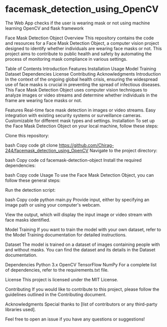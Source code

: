 # facemask_detection_using_OpenCV
The Web App checks if the user is wearing mask or not using machine learning OpenCV and flask framework

Face Mask Detection Object
Overview
This repository contains the code and resources for a Face Mask Detection Object, a computer vision project designed to identify whether individuals are wearing face masks or not. This project aims to contribute to public health and safety by automating the process of monitoring mask compliance in various settings.

Table of Contents
Introduction
Features
Installation
Usage
Model Training
Dataset
Dependencies
License
Contributing
Acknowledgments
Introduction
In the context of the ongoing global health crisis, ensuring the widespread use of face masks is crucial in preventing the spread of infectious diseases. This Face Mask Detection Object uses computer vision techniques to analyze images or video streams and determine whether individuals in the frame are wearing face masks or not.

Features
Real-time face mask detection in images or video streams.
Easy integration with existing security systems or surveillance cameras.
Customizable for different mask types and settings.
Installation
To set up the Face Mask Detection Object on your local machine, follow these steps:

Clone this repository:

bash
Copy code
git clone https://github.com/Chirag-244/facemask_detection_using_OpenCV
Navigate to the project directory:

bash
Copy code
cd facemask-detection-object
Install the required dependencies:

bash
Copy code
Usage
To use the Face Mask Detection Object, you can follow these general steps:

Run the detection script:

bash
Copy code
python main.py
Provide input, either by specifying an image path or using your computer's webcam.

View the output, which will display the input image or video stream with face masks identified.

Model Training
If you want to train the model with your own dataset, refer to the Model Training documentation for detailed instructions.

Dataset
The model is trained on a dataset of images containing people with and without masks. You can find the dataset and its details in the Dataset documentation.

Dependencies
Python 3.x
OpenCV
TensorFlow
NumPy
For a complete list of dependencies, refer to the requirements.txt file.

License
This project is licensed under the MIT License.

Contributing
If you would like to contribute to this project, please follow the guidelines outlined in the Contributing document.

Acknowledgments
Special thanks to [list of contributors or any third-party libraries used].

Feel free to open an issue if you have any questions or suggestions!
